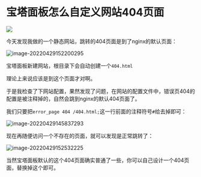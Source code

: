 # 宝塔面板怎么自定义网站404页面

![](https://pic.shejibiji.com/i/2022/04/29/626b918f72567.png)

今天发现我做的一个静态网站，跳转的404页面是到了nginx的默认页面：

![image-20220429152200295](https://pic.shejibiji.com/i/2022/04/29/626b92188b50a.png)

宝塔面板新建网站，根目录下会自动创建一个`404.html`

理论上来说应该是到这个页面才对啊。

于是我检查了下网站配置，果然发现了问题，在网站的配置文件中，错误页404的配置是被注释掉的，自然会跳到nginx的默认404页面了。

我们只要把`error_page 404 /404.html;`这一行前面的注释符号`#`给去掉即可：

![image-20220429145837293](https://pic.shejibiji.com/i/2022/04/29/626b8c9da22e3.png)

现在再随便访问一个不存在的页面，就可以发现是正常跳转了：

![image-20220429152532225](https://pic.shejibiji.com/i/2022/04/29/626b92ec791c3.png)

当然宝塔面板默认的这个404页面确实普通了一些，你可以自己设计一个404页面，替换掉这个即可。